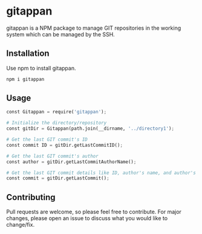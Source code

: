 # gitappan

gitappan is a NPM package to manage GIT repositories in the working system which can be managed by the SSH.

## Installation

Use npm to install gitappan.

```bash
npm i gitappan
```

## Usage

```python
const Gitappan = require('gitappan');

# Initialize the directory/repository
const gitDir = Gitappan(path.join(__dirname, '../directory1');

# Get the last GIT commit's ID
const commit ID = gitDir.getLastCommitID();

# Get the last GIT commit's author
const author = gitDir.getLastCommitAuthorName();

# Get the last GIT commit details like ID, author's name, and author's mail address
const commit = gitDir.getLastCommit();
```

## Contributing
Pull requests are welcome, so please feel free to contribute. For major changes, please open an issue to discuss what you would like to change/fix.